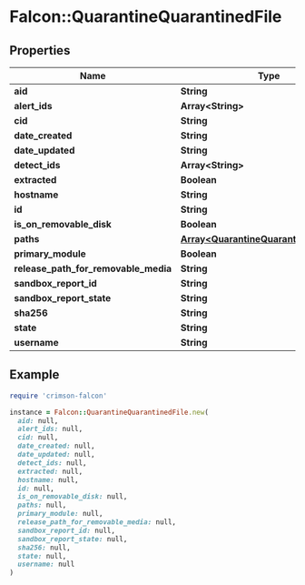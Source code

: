 # Falcon::QuarantineQuarantinedFile

## Properties

| Name | Type | Description | Notes |
| ---- | ---- | ----------- | ----- |
| **aid** | **String** |  | [optional] |
| **alert_ids** | **Array&lt;String&gt;** |  | [optional] |
| **cid** | **String** |  | [optional] |
| **date_created** | **String** |  | [optional] |
| **date_updated** | **String** |  | [optional] |
| **detect_ids** | **Array&lt;String&gt;** |  | [optional] |
| **extracted** | **Boolean** |  | [optional] |
| **hostname** | **String** |  | [optional] |
| **id** | **String** |  | [optional] |
| **is_on_removable_disk** | **Boolean** |  | [optional] |
| **paths** | [**Array&lt;QuarantineQuarantinedFilePath&gt;**](QuarantineQuarantinedFilePath.md) |  | [optional] |
| **primary_module** | **Boolean** |  | [optional] |
| **release_path_for_removable_media** | **String** |  | [optional] |
| **sandbox_report_id** | **String** |  | [optional] |
| **sandbox_report_state** | **String** |  | [optional] |
| **sha256** | **String** |  | [optional] |
| **state** | **String** |  | [optional] |
| **username** | **String** |  | [optional] |

## Example

```ruby
require 'crimson-falcon'

instance = Falcon::QuarantineQuarantinedFile.new(
  aid: null,
  alert_ids: null,
  cid: null,
  date_created: null,
  date_updated: null,
  detect_ids: null,
  extracted: null,
  hostname: null,
  id: null,
  is_on_removable_disk: null,
  paths: null,
  primary_module: null,
  release_path_for_removable_media: null,
  sandbox_report_id: null,
  sandbox_report_state: null,
  sha256: null,
  state: null,
  username: null
)
```

